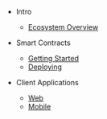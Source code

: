 - Intro

  - [Ecosystem Overview](intro/ecosystemOverview.md)

- Smart Contracts

  - [Getting Started](smartContract/gettingStarted.md)
  - [Deploying](smartContract/deploying.md)

- Client Applications

  - [Web](clientApp/web.md)
  - [Mobile](clientApp/mobile.md)
